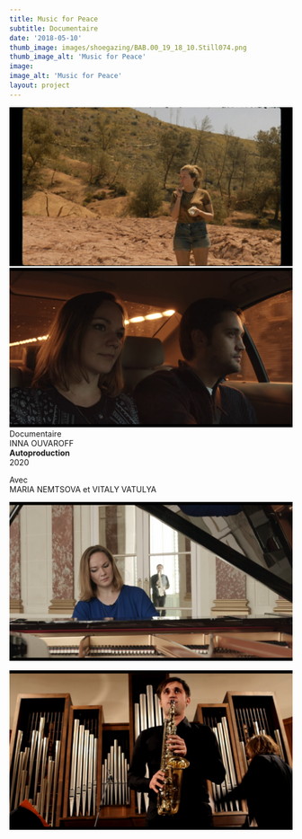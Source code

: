 ```yaml
---
title: Music for Peace
subtitle: Documentaire
date: '2018-05-10'
thumb_image: images/shoegazing/BAB.00_19_18_10.Still074.png
thumb_image_alt: 'Music for Peace'
image:
image_alt: 'Music for Peace'
layout: project
---
```


![](/images/shoegazing/BAB.00_19_18_10.Still074.png)
![](/images/mfp/mfp01.png)
<br>
Documentaire <br>
INNA OUVAROFF <br>
**Autoproduction** <br>
2020 <br>

Avec <br>
MARIA NEMTSOVA et VITALY VATULYA

![](/images/mfp/mfp02.png)

![](/images/mfp/mfp04.png)